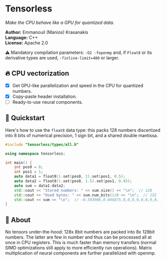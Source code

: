 # Tensorless

*Make the CPU behave like a GPU for quantized data.*

**Author:** Emmanouil (Manios) Krasanakis<br>
**Language:** C++<br>
**License:** Apache 2.0

:warning: Mandatory compilation parameters: `-O2 -fopenmp` and, if `Float8` or its derivative types are used, `-finline-limit=400` or larger. 


## :fire: CPU vectorization

- [x] Get GPU-like parallelization and speed in the CPU for quantized numbers.
- [x] Copy-paste header installation.
- [ ] Ready-to-use neural components.

## :rocket: Quickstart

Here's how to use the `float8` data type: 
this packs 128 numbers discertized into 8 bits of numerical precision, 1 sign bit,
and a shared double mantissa.


```cpp
#include "tensorless/types/all.h"

using namespace tensorless;

int main() {
    int pos0 = 0;
    int pos1 = 1;
    auto data1 = float8().set(pos0, 1).set(pos1, 0.5);
    auto data2 = float8().set(pos0, 1.5).set(pos1, 0.45);
    auto sum = data1-data2;
    std::cout << "Stored numbers: " << sum.size() << "\n";  // 128
    std::cout << "Used bytes: " << sum.num_bits()/8 << "\n";  // 152
    std::cout << sum << "\n";  // -0.503906,0.046875,0,0,0,0,0,0,0,0, ... ]
}
```


## :brain: About

No tensors under-the-hood: 128x 8bit numbers are packed into 8x 128bit numbers.
The latter are few in number and thus can be processed all at once in CPU
registers. This is much faster than memory transfers (normal SIMD optimizations
still apply to more efficiently run operations).
Matrix multiplication of neural components are further parallelized with openmp.







